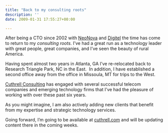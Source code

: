 ```yaml
---
title: "Back to my consulting roots"
description: ''
date: 2009-01-31 17:55:27+00:00

---
```


After being a CTO since 2002 with [NeoNova](http://www.neonova.net) and [Digitel](http://www.digitel.net) the time has come to return to my *consulting roots*. I’ve had a great run as a technology leader with great people, great companies, and I’ve seen the beauty of rural America.

Having spent almost two years in Atlanta, GA I’ve re-relocated back to Research Triangle Park, NC in the East.  In addition, I have established a second office away from the office in Missoula, MT for trips to the West.

[Cuthrell Consulting](http://cuthrell.com) has engaged with several successful telecom companies and emerging technology firms that I’ve had the pleasure of working with over these past six years.

As you might imagine, I am also actively adding new clients that benefit from my expertise and strategic technology services.

Going forward, I’m going to be available at [cuthrell.com](http://cuthrell.com) and will be updating content there in the coming weeks.

